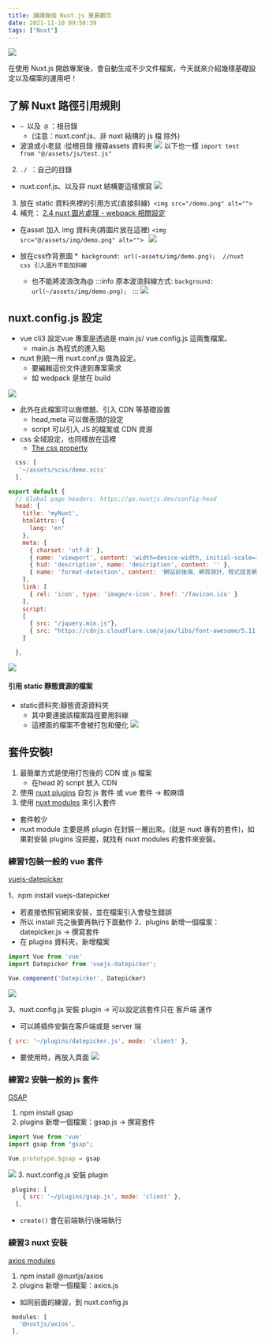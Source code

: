 ```yaml
---
title: 講講幾個 Nuxt.js 重要觀念
date: 2021-11-10 09:58:39
tags: ["Nuxt"]
---
```


![](https://i.imgur.com/4LE0BUW.png)

在使用 Nuxt.js 開啟專案後，會自動生成不少文件檔案，今天就來介紹幾樣基礎設定以及檔案的運用吧！

## 了解 Nuxt 路徑引用規則
* ``~ ``以及`` @`` ：根目錄 
  * (注意：nuxt.conf.js、非 nuxt 結構的 js 檔 除外)
* 波浪或小老鼠 :從根目錄 搜尋assets 資料夾
![](https://i.imgur.com/CNUlrGz.png)
以下也一樣
`import test from "@/assets/js/test.js"`
2. ``./ ``：自己的目錄
* nuxt.conf.js、以及非 nuxt 結構要這樣撰寫
![](https://i.imgur.com/2qLJ5te.png)
3. 放在 static 資料夾裡的引用方式(直接斜線)`` <img src="/demo.png" alt="">``
4. 補充：
[2.4 nuxt 圖片處理 - webpack 相關設定](https://docs.google.com/presentation/d/15q4Vsl3I6Bf5F1f2LdNj_OvF5fcrl7aPv5aA1E39Kjw/edit#slide=id.g813fdce503_0_0)
* 在asset 加入 img 資料夾(將圖片放在這裡)
`<img src="@/assets/img/demo.png" alt="">
`
![](https://i.imgur.com/iSsni0c.png)

* 放在css作背景圖
    *``` background: url(~assets/img/demo.png);  //nuxt css 引入圖片不能加斜線```
    * 也不能將波浪改為@
:::info
原本波浪斜線方式:
``background: url(~/assets/img/demo.png); ``
:::
![](https://i.imgur.com/ekDF3vK.png)


## nuxt.config.js 設定
*  vue cli3 設定vue 專案是透過是 main.js/ vue.config.js 這兩隻檔案。
    *  main.js 為程式的進入點
* nuxt 則統一用 nuxt.conf.js 做為設定。
  * 要編輯這份文件達到專案需求
  * 如 wedpack 是放在 build

![](https://i.imgur.com/aLpoUcR.png)

* 此外在此檔案可以做標題、引入 CDN 等基礎設置
  * head,meta 可以做表頭的設定
  * script 可以引入 JS 的檔案或 CDN 資源
* css 全域設定，也同樣放在這裡
  * [The css property](https://nuxtjs.org/docs/configuration-glossary/configuration-css/)
```javascript
  css: [
   '~/assets/scss/demo.scss'
  ],

```

```javascript
export default {
  // Global page headers: https://go.nuxtjs.dev/config-head
  head: {
    title: 'myNuxt',
    htmlAttrs: {
      lang: 'en'
    },
    meta: [
      { charset: 'utf-8' },
      { name: 'viewport', content: 'width=device-width, initial-scale=1' },
      { hid: 'description', name: 'description', content: '' },
      { name: 'format-detection', content: '網站前後端、網頁設計、程式語言網站' }
    ],
    link: [
      { rel: 'icon', type: 'image/x-icon', href: '/favicon.ico' }
    ],
    script:
    [
      { src: "/jquery.min.js"},
      { src: "https://cdnjs.cloudflare.com/ajax/libs/font-awesome/5.11.2/js/all.js" }
    ]

  },
```
![](https://i.imgur.com/krqrhq8.png)

#### 引用 static 靜態資源的檔案
* static資料夾:靜態資源資料夾
    * 其中要連接該檔案路徑要用斜線
    * 這裡面的檔案不會被打包和優化
![](https://i.imgur.com/46ebZ9F.png)


## 套件安裝!
1. 最簡單方式是使用打包後的 CDN 或 js 檔案 
    * 在head 的 script 放入 CDN
2. 使用 [nuxt plugins](https://nuxtjs.org/docs/directory-structure/plugins/) 自包 js 套件 或 vue 套件 → 較麻煩
3. 使用 [nuxt modules](https://zh.nuxtjs.org/guide/modules/) 來引入套件
  * 套件較少
* nuxt module 主要是將 plugin 在封裝一層出來。(就是 nuxt 專有的套件)，如果對安裝 plugins 沒把握，就找有 nuxt modules 的套件來安裝。

### 練習1包裝一般的 vue 套件
 [vuejs-datepicker](https://www.npmjs.com/package/vuejs-datepicker)

1、npm install vuejs-datepicker
* 若直接依照官網來安裝，並在檔案引入會發生錯誤
* 所以 install 完之後要再執行下面動作
2、plugins 新增一個檔案：datepicker.js → 撰寫套件
* 在 plugins 資料夾，新增檔案
```javascript
import Vue from 'vue'
import Datepicker from 'vuejs-datepicker';

Vue.component('Datepicker', Datepicker)

```

![](https://i.imgur.com/l0kYSwT.png)

3、nuxt.config.js 安裝 plugin → 可以設定該套件只在 客戶端 運作
* 可以將插件安裝在客戶端或是 server 端
```javascript
{ src: '~/plugins/datepicker.js', mode: 'client' },
```
* 要使用時，再放入頁面
![](https://i.imgur.com/gNNLJ2O.png)
### 練習2 安裝一般的 js 套件
[GSAP](https://greensock.com/docs/v3/Installation)
1. npm install gsap
2. plugins 新增一個檔案：gsap.js → 撰寫套件
```javascript
import Vue from 'vue'
import gsap from "gsap";

Vue.prototype.$gsap = gsap

```
![](https://i.imgur.com/t3G7UGN.png)
3. nuxt.config.js 安裝 plugin
```javascript
 plugins: [
    { src: '~/plugins/gsap.js', mode: 'client' },
  ],

```
* `create()` 會在前端執行\後端執行

### 練習3 nuxt 安裝 
[axios modules](https://axios.nuxtjs.org/)
1. npm install @nuxtjs/axios
2. plugins 新增一個檔案：axios.js 
* 如同前面的練習，到  nuxt.config.js
 ```javascript
  modules: [
    '@nuxtjs/axios',
  ],

 ```

